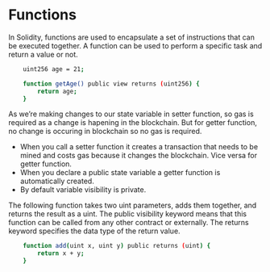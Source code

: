 # Functions

In Solidity, functions are used to encapsulate a set of instructions that can be executed together. A function can be used to perform a specific task and return a value or not.

```sh
    uint256 age = 21;

    function getAge() public view returns (uint256) {
        return age;
    }
```

As we’re making changes to our state variable in setter function, so gas is required as a change is hapening in the blockchain. But for getter function, no change is occuring in blockchain so no gas is required.

- When you call a setter function it creates a transaction that needs to be mined and costs gas because it changes the blockchain. Vice versa for getter function.
- When you declare a public state variable a getter function is
  automatically created.
- By default variable visibility is private.


The following function takes two uint parameters, adds them together, and returns the result as a uint. The public visibility keyword means that this function can be called from any other contract or externally. The returns keyword specifies the data type of the return value.

```sh
    function add(uint x, uint y) public returns (uint) {
        return x + y;
    }
```
